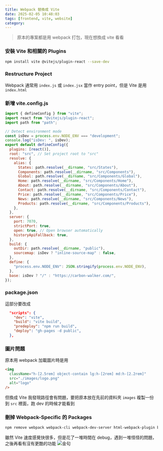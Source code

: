 ```yaml
---
title: Webpack 替換成 Vite
date: 2025-02-05 10:48:03
tags: [frontend, vite, website]
category:
---
```


> 原本的專案都是用 webpack 打包，現在想換成 vite 看看

### 安裝 Vite 和相關的 Plugins

```sh
npm install vite @vitejs/plugin-react --save-dev
```

### Restructure Project

Webpack 通常用 `index.js` 或 `index.jsx` 當作 entry point，但是 Vite 是用 `index.html`

### 新增 vite.config.js

```js
import { defineConfig } from "vite";
import react from "@vitejs/plugin-react";
import path from "path";

// Detect environment mode
const isDev = process.env.NODE_ENV === "development";
console.log("isDev: ", isDev);
export default defineConfig({
  plugins: [react()],
  root: "src", // Set project root to "src"
  resolve: {
    alias: {
      States: path.resolve(__dirname, "src/States"),
      Components: path.resolve(__dirname, "src/Components"),
      Global: path.resolve(__dirname, "src/Components/Global"),
      Home: path.resolve(__dirname, "src/Components/Home"),
      About: path.resolve(__dirname, "src/Components/About"),
      Contact: path.resolve(__dirname, "src/Components/Contact"),
      Price: path.resolve(__dirname, "src/Components/Price"),
      News: path.resolve(__dirname, "src/Components/News"),
      Products: path.resolve(__dirname, "src/Components/Products"),
    },
  },
  server: {
    port: 7070,
    strictPort: true,
    open: true, // Open browser automatically
    historyApiFallback: true,
  },
  build: {
    outDir: path.resolve(__dirname, "public"),
    sourcemap: isDev ? "inline-source-map" : false,
  },
  define: {
    "process.env.NODE_ENV": JSON.stringify(process.env.NODE_ENV),
  },
  base: isDev ? "/" : "https://carbon-walker.com/",
});
```

### package.json

這部分要改成

```json
  "scripts": {
    "dev": "vite",
    "build": "vite build",
    "predeploy": "npm run build",
    "deploy": "gh-pages -d public",
  },
```

### 圖片問題

原本用 webpack 加載圖片時是用

```html
<img
  className="h-[2.5rem] object-contain lg:h-[2rem] md:h-[2.2rem]"
  src="./images/logo.png"
  alt="logo"
/>
```

但換成 Vite 我發現路徑會有問題，要把原本放在先前的資料夾 `images` 複製一份到 `src` 裡面，跑 dev 的時候才能看到

### 刪掉 Webpack-Specific 的 Packages

```sh
npm remove webpack webpack-cli webpack-dev-server html-webpack-plugin babel-loader style-loader css-loader postcss-loader
```

雖然 Vite 速度感覺快很多，但是花了一堆時間在 debug，遇到一堆怪怪的問題，之後再看有沒有更酷的功能
![金句](https://media2.dev.to/dynamic/image/width=1000,height=500,fit=cover,gravity=auto,format=auto/https%3A%2F%2Fdev-to-uploads.s3.amazonaws.com%2Fuploads%2Farticles%2Fd4u62vy3h2bptsynmuu6.png)
